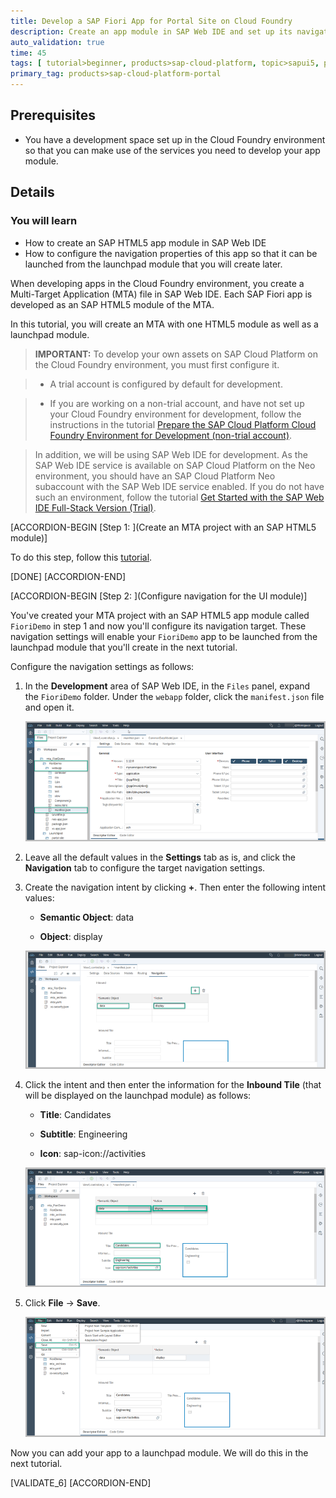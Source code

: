 ```yaml
---
title: Develop a SAP Fiori App for Portal Site on Cloud Foundry
description: Create an app module in SAP Web IDE and set up its navigation so that it can be used in a Portal site.
auto_validation: true
time: 45
tags: [ tutorial>beginner, products>sap-cloud-platform, topic>sapui5, products>sap-cloud-platform-for-the-cloud-foundry-environment, products>sap-fiori, products>sap-web-ide]
primary_tag: products>sap-cloud-platform-portal
---
```


## Prerequisites
 - You have a development space set up in the Cloud Foundry environment so that you can make use of the services you need to develop your app module.


## Details
### You will learn
  - How to create an SAP HTML5 app module in SAP Web IDE
  - How to configure the navigation properties of this app so that it can be launched from the launchpad module that you will create later.

When developing apps in the Cloud Foundry environment, you create a Multi-Target Application (MTA) file in SAP Web IDE. Each SAP Fiori app is developed as an SAP HTML5 module of the MTA.

In this tutorial, you will create an MTA with one HTML5 module as well as a launchpad module.

>**IMPORTANT:**  To develop your own assets on SAP Cloud Platform on the Cloud Foundry environment, you must first configure it.

>   - A trial account is configured by default for development.

>   - If you are working on a non-trial account, and have not set up your Cloud Foundry environment for development, follow the instructions in the tutorial [Prepare the SAP Cloud Platform Cloud Foundry Environment for Development (non-trial account)](cp-portal-cloud-foundry-prepare-dev).

> In addition, we will be using SAP Web IDE for development. As the SAP Web IDE service is available on SAP Cloud Platform on the Neo environment, you should have an SAP Cloud Platform Neo subaccount with the SAP Web IDE service enabled. If you do not have such an environment, follow the tutorial [Get Started with the SAP Web IDE Full-Stack Version (Trial)](webide-innovation-beta).

[ACCORDION-BEGIN [Step 1: ](Create an MTA project with an SAP HTML5 module)]

To do this step, follow this [tutorial](cp-cf-fioriapps-create).


[DONE]
[ACCORDION-END]

[ACCORDION-BEGIN [Step 2: ](Configure navigation for the UI module)]

You've created your MTA project with an SAP HTML5 app module called `FioriDemo` in step 1 and now you'll configure its navigation target. These navigation settings will enable your `FioriDemo` app to be launched from the launchpad module that you'll create in the next tutorial.

Configure the navigation settings as follows:

1. In the **Development** area of SAP Web IDE, in the `Files` panel, expand the `FioriDemo` folder. Under the `webapp` folder, click the  `manifest.json` file and open it.

    ![Open manifest](2_select_manifest_json.png)

2. Leave all the default values in the **Settings** tab as is, and click the **Navigation** tab to configure the target navigation settings.

3. Create the navigation intent by clicking **+**.  Then enter the following intent values:  

    -	**Semantic Object**: data

    -	**Object**: display

      ![Define an intent](3_define_intent_navigation.png)

4. Click the intent and then enter the information for the **Inbound Tile** (that will be displayed on the launchpad module) as follows:

    -	**Title**: Candidates

    -	**Subtitle**: Engineering

    -	**Icon**: sap-icon://activities

      ![Define tile properties](4_tile_properties.png)

5. Click **File** -> **Save**.

    ![Save your settings](5_save_settings.png)

Now you can add your app to a launchpad module. We will do this in the next tutorial.

[VALIDATE_6]
[ACCORDION-END]
